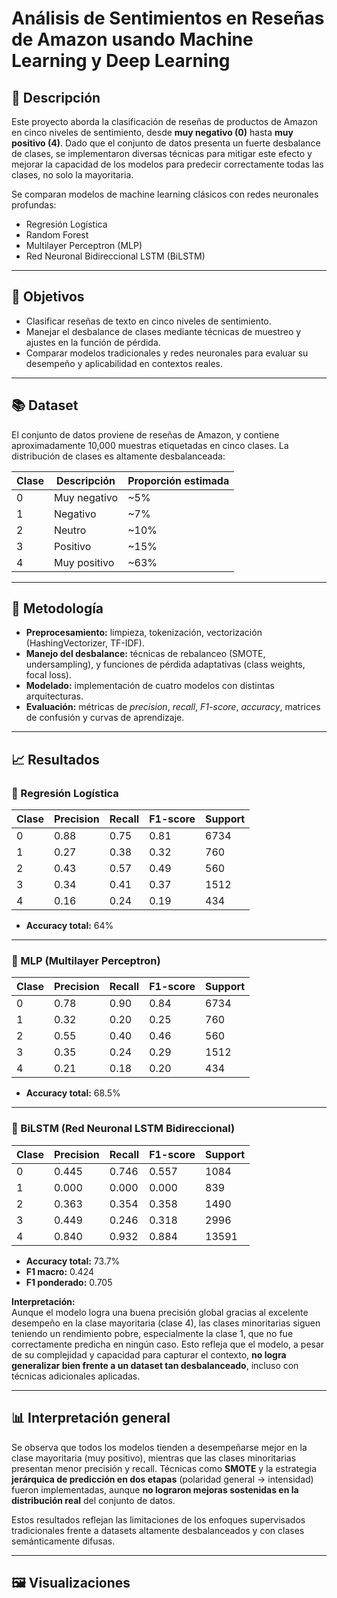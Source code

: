 # Análisis de Sentimientos en Reseñas de Amazon usando Machine Learning y Deep Learning

## 📌 Descripción

Este proyecto aborda la clasificación de reseñas de productos de Amazon en cinco niveles de sentimiento, desde **muy negativo (0)** hasta **muy positivo (4)**. Dado que el conjunto de datos presenta un fuerte desbalance de clases, se implementaron diversas técnicas para mitigar este efecto y mejorar la capacidad de los modelos para predecir correctamente todas las clases, no solo la mayoritaria.

Se comparan modelos de machine learning clásicos con redes neuronales profundas:

- Regresión Logística
- Random Forest
- Multilayer Perceptron (MLP)
- Red Neuronal Bidireccional LSTM (BiLSTM)

---

## 🎯 Objetivos

- Clasificar reseñas de texto en cinco niveles de sentimiento.
- Manejar el desbalance de clases mediante técnicas de muestreo y ajustes en la función de pérdida.
- Comparar modelos tradicionales y redes neuronales para evaluar su desempeño y aplicabilidad en contextos reales.

---

## 📚 Dataset

El conjunto de datos proviene de reseñas de Amazon, y contiene aproximadamente 10,000 muestras etiquetadas en cinco clases. La distribución de clases es altamente desbalanceada:

| Clase | Descripción       | Proporción estimada |
|-------|-------------------|----------------------|
| 0     | Muy negativo      | ~5%                  |
| 1     | Negativo          | ~7%                  |
| 2     | Neutro            | ~10%                 |
| 3     | Positivo          | ~15%                 |
| 4     | Muy positivo      | ~63%                 |

---

## 🧪 Metodología

- **Preprocesamiento:** limpieza, tokenización, vectorización (HashingVectorizer, TF-IDF).
- **Manejo del desbalance:** técnicas de rebalanceo (SMOTE, undersampling), y funciones de pérdida adaptativas (class weights, focal loss).
- **Modelado:** implementación de cuatro modelos con distintas arquitecturas.
- **Evaluación:** métricas de *precision*, *recall*, *F1-score*, *accuracy*, matrices de confusión y curvas de aprendizaje.

---

## 📈 Resultados

### 🔹 Regresión Logística

| Clase | Precision | Recall | F1-score | Support |
|-------|-----------|--------|----------|---------|
| 0     | 0.88      | 0.75   | 0.81     | 6734    |
| 1     | 0.27      | 0.38   | 0.32     | 760     |
| 2     | 0.43      | 0.57   | 0.49     | 560     |
| 3     | 0.34      | 0.41   | 0.37     | 1512    |
| 4     | 0.16      | 0.24   | 0.19     | 434     |

- **Accuracy total:** 64%

---

### 🔹 MLP (Multilayer Perceptron)

| Clase | Precision | Recall | F1-score | Support |
|-------|-----------|--------|----------|---------|
| 0     | 0.78      | 0.90   | 0.84     | 6734    |
| 1     | 0.32      | 0.20   | 0.25     | 760     |
| 2     | 0.55      | 0.40   | 0.46     | 560     |
| 3     | 0.35      | 0.24   | 0.29     | 1512    |
| 4     | 0.21      | 0.18   | 0.20     | 434     |

- **Accuracy total:** 68.5%

---

### 🔹 BiLSTM (Red Neuronal LSTM Bidireccional)

| Clase | Precision | Recall | F1-score | Support |
|-------|-----------|--------|----------|---------|
| 0     | 0.445     | 0.746  | 0.557    | 1084    |
| 1     | 0.000     | 0.000  | 0.000    | 839     |
| 2     | 0.363     | 0.354  | 0.358    | 1490    |
| 3     | 0.449     | 0.246  | 0.318    | 2996    |
| 4     | 0.840     | 0.932  | 0.884    | 13591   |

- **Accuracy total:** 73.7%
- **F1 macro:** 0.424  
- **F1 ponderado:** 0.705

**Interpretación:**  
Aunque el modelo logra una buena precisión global gracias al excelente desempeño en la clase mayoritaria (clase 4), las clases minoritarias siguen teniendo un rendimiento pobre, especialmente la clase 1, que no fue correctamente predicha en ningún caso. Esto refleja que el modelo, a pesar de su complejidad y capacidad para capturar el contexto, **no logra generalizar bien frente a un dataset tan desbalanceado**, incluso con técnicas adicionales aplicadas.

---

## 📊 Interpretación general

Se observa que todos los modelos tienden a desempeñarse mejor en la clase mayoritaria (muy positivo), mientras que las clases minoritarias presentan menor precisión y recall. Técnicas como **SMOTE** y la estrategia **jerárquica de predicción en dos etapas** (polaridad general → intensidad) fueron implementadas, aunque **no lograron mejoras sostenidas en la distribución real** del conjunto de datos.

Estos resultados reflejan las limitaciones de los enfoques supervisados tradicionales frente a datasets altamente desbalanceados y con clases semánticamente difusas.

---

## 🖼️ Visualizaciones
